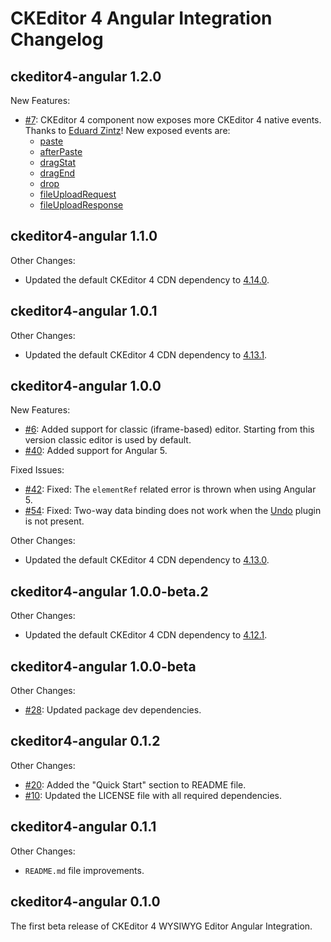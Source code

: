 # CKEditor 4 Angular Integration Changelog

## ckeditor4-angular 1.2.0

New Features:

* [#7](https://github.com/ckeditor/ckeditor4-angular/issues/7): CKEditor 4 component now exposes more CKEditor 4 native events. Thanks to [Eduard Zintz](https://github.com/ezintz)! New exposed events are:
	* [paste](https://ckeditor.com/docs/ckeditor4/latest/api/CKEDITOR_editor.html#event-paste)
	* [afterPaste](https://ckeditor.com/docs/ckeditor4/latest/api/CKEDITOR_editor.html#event-afterPaste)
	* [dragStat](https://ckeditor.com/docs/ckeditor4/latest/api/CKEDITOR_editor.html#event-dragstart)
	* [dragEnd](https://ckeditor.com/docs/ckeditor4/latest/api/CKEDITOR_editor.html#event-dragend)
	* [drop](https://ckeditor.com/docs/ckeditor4/latest/api/CKEDITOR_editor.html#event-drop)
	* [fileUploadRequest](https://ckeditor.com/docs/ckeditor4/latest/api/CKEDITOR_editor.html#event-fileUploadRequest)
	* [fileUploadResponse](https://ckeditor.com/docs/ckeditor4/latest/api/CKEDITOR_editor.html#event-fileUploadResponse)

## ckeditor4-angular 1.1.0

Other Changes:

* Updated the default CKEditor 4 CDN dependency to [4.14.0](https://github.com/ckeditor/ckeditor4/blob/master/CHANGES.md#ckeditor-414).

## ckeditor4-angular 1.0.1

Other Changes:

* Updated the default CKEditor 4 CDN dependency to [4.13.1](https://github.com/ckeditor/ckeditor4/blob/master/CHANGES.md#ckeditor-4131).

## ckeditor4-angular 1.0.0

New Features:

* [#6](https://github.com/ckeditor/ckeditor4-angular/issues/6): Added support for classic (iframe-based) editor. Starting from this version classic editor is used by default.
* [#40](https://github.com/ckeditor/ckeditor4-angular/pull/40): Added support for Angular 5.

Fixed Issues:

* [#42](https://github.com/ckeditor/ckeditor4-angular/issues/42): Fixed: The `elementRef` related error is thrown when using Angular 5.
* [#54](https://github.com/ckeditor/ckeditor4-angular/issues/54): Fixed: Two-way data binding does not work when the [Undo](https://ckeditor.com/cke4/addon/undo) plugin is not present.

Other Changes:

* Updated the default CKEditor 4 CDN dependency to [4.13.0](https://github.com/ckeditor/ckeditor4-angular/issues/59).

## ckeditor4-angular 1.0.0-beta.2

Other Changes:

* Updated the default CKEditor 4 CDN dependency to [4.12.1](https://github.com/ckeditor/ckeditor4-angular/commit/2bf8a8c489f2a9ea2f2d9304e2e3d92646dbe89e).

## ckeditor4-angular 1.0.0-beta

Other Changes:

* [#28](https://github.com/ckeditor/ckeditor4-angular/issues/28): Updated package dev dependencies.

## ckeditor4-angular 0.1.2

Other Changes:

* [#20](https://github.com/ckeditor/ckeditor4-angular/issues/20): Added the "Quick Start" section to README file.
* [#10](https://github.com/ckeditor/ckeditor4-angular/issues/10): Updated the LICENSE file with all required dependencies.

## ckeditor4-angular 0.1.1

Other Changes:

* `README.md` file improvements.

## ckeditor4-angular 0.1.0

The first beta release of CKEditor 4 WYSIWYG Editor Angular Integration.
